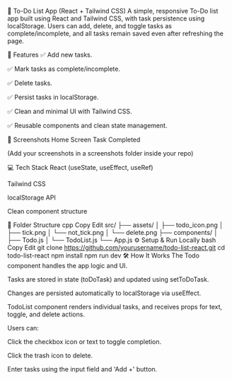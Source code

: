 📝 To-Do List App (React + Tailwind CSS)
A simple, responsive To-Do list app built using React and Tailwind CSS, with task persistence using localStorage.
Users can add, delete, and toggle tasks as complete/incomplete, and all tasks remain saved even after refreshing the page.

🚀 Features
✅ Add new tasks.

✅ Mark tasks as complete/incomplete.

✅ Delete tasks.

✅ Persist tasks in localStorage.

✅ Clean and minimal UI with Tailwind CSS.

✅ Reusable components and clean state management.

📸 Screenshots
Home Screen	Task Completed

(Add your screenshots in a screenshots folder inside your repo)

💻 Tech Stack
React (useState, useEffect, useRef)

Tailwind CSS

localStorage API

Clean component structure

📂 Folder Structure
cpp
Copy
Edit
src/
├── assets/
│   ├── todo_icon.png
│   ├── tick.png
│   └── not_tick.png
│   └── delete.png
├── components/
│   ├── Todo.js
│   └── TodoList.js
└── App.js
⚙ Setup & Run Locally
bash
Copy
Edit
git clone https://github.com/yourusername/todo-list-react.git
cd todo-list-react
npm install
npm run dev
🛠 How It Works
The Todo component handles the app logic and UI.

Tasks are stored in state (toDoTask) and updated using setToDoTask.

Changes are persisted automatically to localStorage via useEffect.

TodoList component renders individual tasks, and receives props for text, toggle, and delete actions.

Users can:

Click the checkbox icon or text to toggle completion.

Click the trash icon to delete.

Enter tasks using the input field and 'Add +' button.




